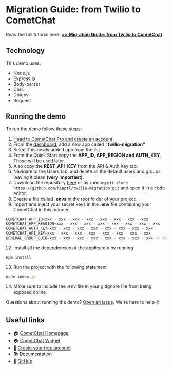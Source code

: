 # Migration Guide: from Twilio to CometChat

Read the full tutorial here: [**>> Migration Guide: from Twilio to CometChat**](https://www.cometchat.com/tutorials/#)

## Technology

This demo uses:

- Node.js
- Express.js
- Body-parser
- Cors
- Dotenv
- Request

## Running the demo

To run the demo follow these steps:

1. [Head to CometChat Pro and create an account](https://app.cometchat.com/signup)
2. From the [dashboard](https://app.cometchat.com/apps), add a new app called **"twilio-migration"**
3. Select this newly added app from the list.
4. From the Quick Start copy the **APP_ID, APP_REGION and AUTH_KEY**. These will be used later.
5. Also copy the **REST_API_KEY** from the API & Auth Key tab.
6. Navigate to the Users tab, and delete all the default users and groups leaving it clean **(very important)**.
7. Download the repository [here](https://github.com/hieptl/twilio-migration/archive/main.zip) or by running `git clone https://github.com/hieptl/twilio-migration.git` and open it in a code editor.
8. Create a file called **.envs** in the root folder of your project.
9. Import and inject your secret keys in the **.env** file containing your CometChat in this manner.

```js
COMETCHAT_APP_ID=xxx - xxx - xxx - xxx - xxx - xxx - xxx - xxx
COMETCHAT_APP_REAGION=xxx - xxx - xxx - xxx - xxx - xxx - xxx - xxx
COMETCHAT_AUTH_KEY=xxx - xxx - xxx - xxx - xxx - xxx - xxx - xxx
COMETCHAT_API_KEY=xxx - xxx - xxx - xxx - xxx - xxx - xxx - xxx
GENERAL_GROUP_GUID=xxx - xxx - xxx - xxx - xxx - xxx - xxx - xxx // You should read the tutorial to know about this field.
```
12. Install all the dependencies of the applicatoin by running
```js
npm install
```
13. Run the project with the following statement
```js
node index.js 
```
14. Make sure to include the .env file in your gitIgnore file from being exposed online.

Questions about running the demo? [Open an issue](https://github.com/hieptl/twilio-migration/issues). We're here to help ✌️

## Useful links

- 🏠 [CometChat Homepage](https://app.cometchat.com/signup)
- 🏠 [CometChat Widget](https://prodocs.cometchat.com/v2.1/docs/web-chat-widget)
- 🚀 [Create your free account](https://app.cometchat.com/apps)
- 📚 [Documentation](https://prodocs.cometchat.com)
- 👾 [GitHub](https://www.github.com/cometchat-pro)
